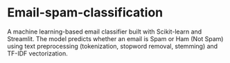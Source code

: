 # Email-spam-classification
A machine learning-based email classifier built with Scikit-learn and Streamlit. The model predicts whether an email is Spam or Ham (Not Spam) using text preprocessing (tokenization, stopword removal, stemming) and TF-IDF vectorization.
